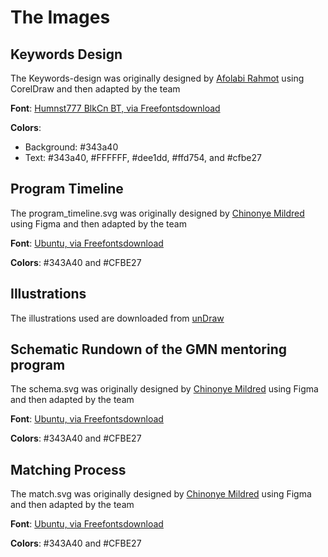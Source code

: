 # The Images

## Keywords Design

The Keywords-design was originally designed by [Afolabi Rahmot](https://github.com/rahmot) using CorelDraw
and then adapted by the team

**Font**: [Humnst777 BlkCn BT, via Freefontsdownload](https://freefontsdownload.net/free-humnst777_blkcn_bt-font-74611.htm)

**Colors**:
- Background: #343a40
- Text: #343a40, #FFFFFF, #dee1dd, #ffd754, and #cfbe27


## Program Timeline

The program_timeline.svg was originally designed by [Chinonye Mildred](https://github.com/Chinonyemildred) using Figma and then adapted by the team

**Font**: [Ubuntu, via Freefontsdownload](https://freefontsdownload.net/find.php?q=ubuntu)

**Colors**:
 #343A40 and #CFBE27

 ## Illustrations

The illustrations used are downloaded from [unDraw](https://undraw.co/illustrations)

## Schematic Rundown of the GMN mentoring program

The schema.svg was originally designed by [Chinonye Mildred](https://github.com/Chinonyemildred) using Figma and then adapted by the team

**Font**: [Ubuntu, via Freefontsdownload](https://freefontsdownload.net/find.php?q=ubuntu)

**Colors**:
 #343A40 and #CFBE27

 ## Matching Process

The match.svg was originally designed by [Chinonye Mildred](https://github.com/Chinonyemildred) using Figma and then adapted by the team

**Font**: [Ubuntu, via Freefontsdownload](https://freefontsdownload.net/find.php?q=ubuntu)

**Colors**:
 #343A40 and #CFBE27